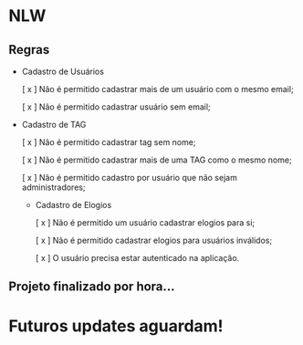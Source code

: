 # NLW


## Regras

- Cadastro de Usuários

  [ x ] Não é permitido cadastrar mais de um usuário com o mesmo email;

  [ x ] Não é permitido cadastrar usuário sem email;


- Cadastro de TAG

  [ x ] Não é permitido cadastrar tag sem nome;

  [ x ] Não é permitido cadastrar mais de uma TAG como o mesmo nome;

  [ x ] Não é permitido cadastro por usuário que não sejam administradores;


  - Cadastro de Elogios

    [ x ] Não é permitido um usuário cadastrar elogios para si;

    [ x ] Não é permitido cadastrar elogios para usuários inválidos;

    [ x ] O usuário precisa estar autenticado na aplicação.

## Projeto finalizado por hora...
# Futuros updates aguardam! 
